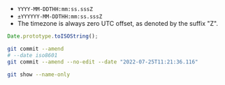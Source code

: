 - `YYYY-MM-DDTHH:mm:ss.sssZ`
- `±YYYYYY-MM-DDTHH:mm:ss.sssZ`
- The timezone is always zero UTC offset, as denoted by the suffix "Z".

```ts
Date.prototype.toISOString();
```

```bash
git commit --amend
# --date iso8601
git commit --amend --no-edit --date "2022-07-25T11:21:36.116"

git show --name-only
```
